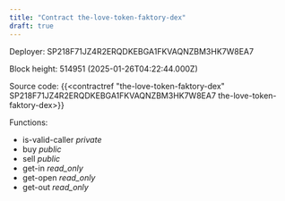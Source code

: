 ```yaml
---
title: "Contract the-love-token-faktory-dex"
draft: true
---
```

Deployer: SP218F71JZ4R2ERQDKEBGA1FKVAQNZBM3HK7W8EA7


 



Block height: 514951 (2025-01-26T04:22:44.000Z)

Source code: {{<contractref "the-love-token-faktory-dex" SP218F71JZ4R2ERQDKEBGA1FKVAQNZBM3HK7W8EA7 the-love-token-faktory-dex>}}

Functions:

* is-valid-caller _private_
* buy _public_
* sell _public_
* get-in _read_only_
* get-open _read_only_
* get-out _read_only_

